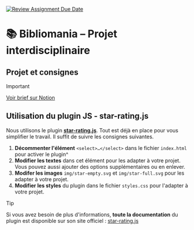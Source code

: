 [![Review Assignment Due Date](https://classroom.github.com/assets/deadline-readme-button-24ddc0f5d75046c5622901739e7c5dd533143b0c8e959d652212380cedb1ea36.svg)](https://classroom.github.com/a/cLLGnaoj)
# 📚 Bibliomania – Projet interdisciplinaire

## Projet et consignes

> [!IMPORTANT]
> [Voir brief sur Notion](https://eikon-imd.notion.site/Bibliomania-c0b67699bf6447018589b41b5201569f)

## Utilisation du plugin JS - star-rating.js

Nous utilisons le plugin **[star-rating.js](https://pryley.github.io/star-rating.js)**. Tout est déjà en place pour vous simplifier le travail. Il suffit de suivre les consignes suivantes.

1. **Décommenter l'élément** `<select>…</select>` dans le fichier `index.html` pour activer le plugin^
2. **Modifier les textes** dans cet élément pour les adapter à votre projet. Vous pouvez aussi ajouter des options supplémentaires ou en enlever.
3. **Modifer les images** `img/star-empty.svg` et `img/star-full.svg` pour les adapter à votre projet.
4. **Modifier les styles** du plugin dans le fichier `styles.css` pour l'adapter à votre projet.

> [!TIP]
> Si vous avez besoin de plus d'informations, **toute la documentation** du plugin est disponible sur son site officiel : [star-rating.js](https://pryley.github.io/star-rating.js)
